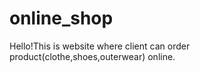 # online_shop
Hello!This is website where client can order product(clothe,shoes,outerwear) online. 

